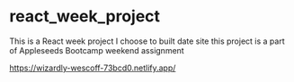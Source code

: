 # react_week_project
This is a React week project I choose to built date site this project is a part of Appleseeds Bootcamp weekend assignment

https://wizardly-wescoff-73bcd0.netlify.app/
